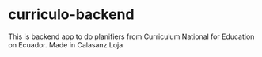 # curriculo-backend
This is backend app to do planifiers from Curriculum National for Education on Ecuador. Made in Calasanz Loja
